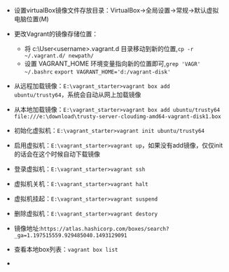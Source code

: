 - 设置virtualBox镜像文件存放目录：VirtualBox->全局设置->常规->默认虚拟电脑位置(M)
- 更改Vagrant的镜像存储位置：
	- 将 c:\User\<username>\.vagrant.d 目录移动到新的位置,`cp -r ~/.vagrant.d/ newpath/`
	- 设置 VAGRANT_HOME 环境变量指向新的位置即可,`grep 'VAGR' ~/.bashrc` `export VAGRANT_HOME='d:/vagrant-disk'`
- 从远程加载镜像：`E:\vagrant_starter>vagrant box add ubuntu/trusty64`，系统会自动从网上加载镜像
- 从本地加载镜像：`E:\vagrant_starter>vagrant box add ubuntu/trusty64 file:///e:\download\trusty-server-cloudimg-amd64-vagrant-disk1.box`
- 初始化虚拟机：`E:\vagrant_starter>vagrant init ubuntu/trusty64`
- 启用虚拟机：`E:\vagrant_starter>vagrant up`，如果没有add镜像，仅仅init的话会在这个时候自动下载镜像
- 登录虚拟机：`E:\vagrant_starter>vagrant ssh`
- 虚拟机关机：`E:\vagrant_starter>vagrant halt`
- 虚拟机挂起：`E:\vagrant_starter>vagrant suspend`
- 删除虚拟机：`E:\vagrant_starter>vagrant destory`

- 镜像地址:`https://atlas.hashicorp.com/boxes/search?_ga=1.197515559.929485040.1493129091`

- 查看本地box列表：`vagrant box list`
- 